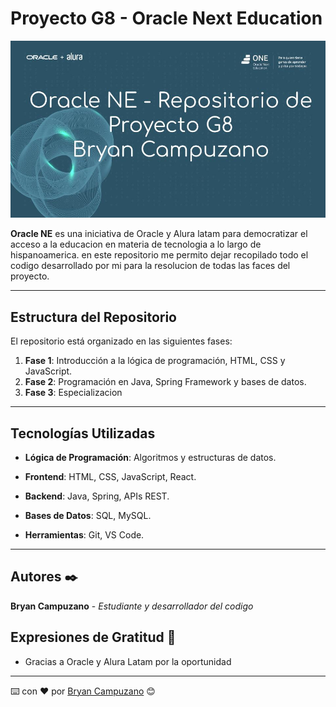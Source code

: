 # Proyecto G8 - Oracle Next Education

![alt text](https://github.com/Bryan-Campuzano/Oracle-One/blob/master/banner.jpg)

**Oracle NE** es una iniciativa de Oracle y Alura latam para democratizar el acceso a la educacion en materia de tecnologia a lo largo de hispanoamerica. en este repositorio me permito dejar recopilado todo el codigo desarrollado por mi para la resolucion de todas las faces del proyecto.

---

## **Estructura del Repositorio**

El repositorio está organizado en las siguientes fases:

1. **Fase 1**: Introducción a la lógica de programación, HTML, CSS y JavaScript.
2. **Fase 2**: Programación en Java, Spring Framework y bases de datos.
3. **Fase 3**: Especializacion

---

## **Tecnologías Utilizadas**

- **Lógica de Programación**: Algoritmos y estructuras de datos.

- **Frontend**: HTML, CSS, JavaScript, React.

- **Backend**: Java, Spring, APIs REST.

- **Bases de Datos**: SQL, MySQL.

- **Herramientas**: Git, VS Code.

---

## Autores ✒️

**Bryan Campuzano** - *Estudiante y desarrollador del codigo* 

## Expresiones de Gratitud 🎁

* Gracias a Oracle y Alura Latam por la oportunidad
---

⌨️ con ❤️ por [Bryan Campuzano](https://github.com/Bryan-Campuzano) 😊
